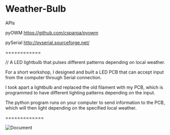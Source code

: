 Weather-Bulb
============
APIs

pyOWM
https://github.com/csparpa/pyowm

pySerial
http://pyserial.sourceforge.net/


============

// A LED lightbulb that pulses different patterns depending on local weather.

For a short workshop, I designed and built a LED PCB that can accept input from the computer through Serial connection.

I took apart a lightbulb and replaced the old filament with my PCB, which is programmed to have different lighting patterns depending on the input.

The python program runs on your computer to send information to the PCB, which will then light depending on the specified local weather.


=============

![Document](http://i.imgur.com/sGzltYj.png?1)
